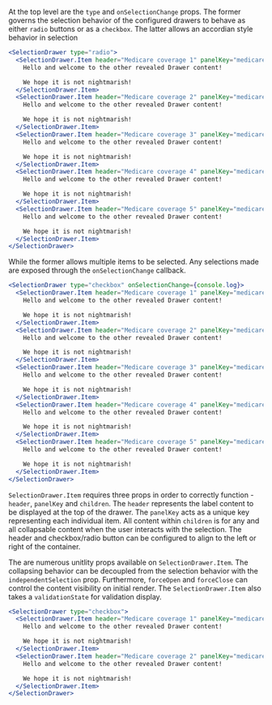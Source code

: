 At the top level are the `type` and `onSelectionChange` props. The former governs the selection behavior of the configured drawers to behave as either `radio` buttons or as a `checkbox`. The latter allows an accordian style behavior in selection

```jsx
<SelectionDrawer type="radio">
  <SelectionDrawer.Item header="Medicare coverage 1" panelKey="medicareCoverage1" forceOpen>
    Hello and welcome to the other revealed Drawer content!

    We hope it is not nightmarish!
  </SelectionDrawer.Item>
  <SelectionDrawer.Item header="Medicare coverage 2" panelKey="medicareCoverage2" validationState="info" >
    Hello and welcome to the other revealed Drawer content!

    We hope it is not nightmarish!
  </SelectionDrawer.Item>
  <SelectionDrawer.Item header="Medicare coverage 3" panelKey="medicareCoverage3" disabled>
    Hello and welcome to the other revealed Drawer content!

    We hope it is not nightmarish!
  </SelectionDrawer.Item>
  <SelectionDrawer.Item header="Medicare coverage 4" panelKey="medicareCoverage4" validationState="warning">
    Hello and welcome to the other revealed Drawer content!

    We hope it is not nightmarish!
  </SelectionDrawer.Item>
  <SelectionDrawer.Item header="Medicare coverage 5" panelKey="medicareCoverage5" validationState="danger">
    Hello and welcome to the other revealed Drawer content!

    We hope it is not nightmarish!
  </SelectionDrawer.Item>
</SelectionDrawer>
```

While the former allows multiple items to be selected. Any selections made are exposed through the `onSelectionChange` callback.

```jsx
<SelectionDrawer type="checkbox" onSelectionChange={console.log}>
  <SelectionDrawer.Item header="Medicare coverage 1" panelKey="medicareCoverage1" forceOpen>
    Hello and welcome to the other revealed Drawer content!

    We hope it is not nightmarish!
  </SelectionDrawer.Item>
  <SelectionDrawer.Item header="Medicare coverage 2" panelKey="medicareCoverage2" validationState="info" >
    Hello and welcome to the other revealed Drawer content!

    We hope it is not nightmarish!
  </SelectionDrawer.Item>
  <SelectionDrawer.Item header="Medicare coverage 3" panelKey="medicareCoverage3" disabled>
    Hello and welcome to the other revealed Drawer content!

    We hope it is not nightmarish!
  </SelectionDrawer.Item>
  <SelectionDrawer.Item header="Medicare coverage 4" panelKey="medicareCoverage4" validationState="warning">
    Hello and welcome to the other revealed Drawer content!

    We hope it is not nightmarish!
  </SelectionDrawer.Item>
  <SelectionDrawer.Item header="Medicare coverage 5" panelKey="medicareCoverage5" validationState="danger">
    Hello and welcome to the other revealed Drawer content!

    We hope it is not nightmarish!
  </SelectionDrawer.Item>
</SelectionDrawer>
```

`SelectionDrawer.Item` requires three props in order to correctly function - `header`, `panelKey` and `children`. The `header` represents the label content to be displayed at the top of the drawer. The `panelKey` acts as a unique key representing each individual item. All content within `children` is for any and all collapsable content when the user interacts with the selection. The header and checkbox/radio button can be configured to align to the left or right of the container.

The are numerous unitlity props available on `SelectionDrawer.Item`. The collapsing behavior can be decoupled from the selection behavior with the `independentSelection` prop. Furthermore, `forceOpen` and `forceClose` can control the content visibility on initial render. The `SelectionDrawer.Item` also takes a `validationState` for validation display.

```jsx
<SelectionDrawer type="checkbox">
  <SelectionDrawer.Item header="Medicare coverage 1" panelKey="medicareCoverage1" independentSelection>
    Hello and welcome to the other revealed Drawer content!

    We hope it is not nightmarish!
  </SelectionDrawer.Item>
  <SelectionDrawer.Item header="Medicare coverage 2" panelKey="medicareCoverage2" independentSelection headerAlignment="right">
    Hello and welcome to the other revealed Drawer content!

    We hope it is not nightmarish!
  </SelectionDrawer.Item>
</SelectionDrawer>
```